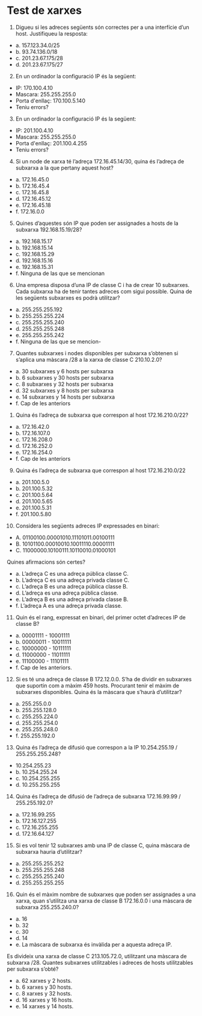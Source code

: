 
# Test de xarxes

1.	Digueu si les adreces següents són correctes per a una interfície d’un host. Justifiqueu la resposta:

- a. 157.123.34.0/25
- b. 93.74.136.0/18
- c. 201.23.67.175/28
- d. 201.23.67.175/27

2.	En un ordinador la configuració IP és la següent:

- IP: 170.100.4.10
- Mascara: 255.255.255.0
- Porta d'enllaç: 170.100.5.140
- Teniu errors?

3.	En un ordinador la configuració IP és la següent:

- IP: 201.100.4.10
- Mascara: 255.255.255.0
- Porta d'enllaç: 201.100.4.255
- Teniu errors?

4.	Si un node de xarxa té l’adreça 172.16.45.14/30, quina és l’adreça de subxarxa a la que pertany aquest host?

- a. 172.16.45.0
- b. 172.16.45.4
- c. 172.16.45.8
- d. 172.16.45.12
- e. 172.16.45.18
- f. 172.16.0.0

5.	Quines d’aquestes són IP que poden ser assignades a hosts de la subxarxa 192.168.15.19/28?

- a. 192.168.15.17
- b. 192.168.15.14
- c. 192.168.15.29
- d. 192.168.15.16
- e. 192.168.15.31
- f. Ninguna de las que se mencionan
  
6. Una empresa disposa d’una IP de classe C i ha de crear 10 subxarxes. Cada subxarxa ha de tenir tantes adreces com sigui possible. Quina de les següents subxarxes es podrà utilitzar?

- a. 255.255.255.192
- b. 255.255.255.224
- c. 255.255.255.240
- d. 255.255.255.248
- e. 255.255.255.242
- f. Ninguna de las que se mencion- 

7. Quantes subxarxes i nodes disponibles per subxarxa s’obtenen si s’aplica una màscara /28 a la xarxa de classe C 210.10.2.0?

- a. 30 subxarxes y 6 hosts per subxarxa
- b. 6 subxarxes y 30 hosts per subxarxa
- c. 8 subxarxes y 32 hosts per subxarxa
- d. 32 subxarxes y 8 hosts per subxarxa
- e. 14 subxarxes y 14 hosts per subxarxa
- f. Cap de les anteriors

1. Quina és l’adreça de subxarxa que correspon al host 172.16.210.0/22?

- a. 172.16.42.0
- b. 172.16.107.0
- c. 172.16.208.0
- d. 172.16.252.0
- e. 172.16.254.0
- f. Cap de les anteriors
  
9.	Quina és l’adreça de subxarxa que correspon al host 172.16.210.0/22
- a. 201.100.5.0
- b. 201.100.5.32
- c. 201.100.5.64
- d. 201.100.5.65
- e. 201.100.5.31
- f. 201.100.5.80

10.	Considera les següents adreces IP expressades en binari:

- A.  01100100.00001010.11101011.00100111
- B. 10101100.00010010.10011110.00001111
- C. 11000000.10100111.10110010.01000101

Quines afirmacions són certes?

- a. L’adreça C es una adreça pública classe C.
- b. L’adreça C es una adreça privada classe C.
- c. L’adreça B es una adreça pública classe B.
- d. L’adreça es una adreça pública classe.
- e. L’adreça B es una adreça privada classe B.
- f. L’adreça A es una adreça privada classe.

11.	Quin és el rang, expressat en binari, del primer octet d’adreces IP de classe B?

- a.	00001111 - 10001111
- b. 00000011 - 10011111
- c. 10000000 - 10111111
- d. 11000000 - 11011111
- e. 11100000 - 11101111
- f. Cap de les anteriors.
12.	Si es té una adreça de classe B 172.12.0.0. S’ha de dividir en subxarxes que suportin com a màxim 459 hosts.  Procurant tenir el màxim de subxarxes disponibles. Quina és la màscara que s’haurà d’utilitzar?

- a. 255.255.0.0
- b. 255.255.128.0
- c. 255.255.224.0
- d. 255.255.254.0
- e. 255.255.248.0
- f. 255.255.192.0

13.	Quina és l’adreça de difusió que correspon a la IP 10.254.255.19 / 255.255.255.248?

- 	10.254.255.23
- b. 10.254.255.24
- c. 10.254.255.255
- d. 10.255.255.255

14.	Quina és l’adreça de difusió de l’adreça de subxarxa 172.16.99.99 / 255.255.192.0?

- a. 172.16.99.255
- b. 172.16.127.255
- c. 172.16.255.255
- d. 172.16.64.127

15.	Si es vol tenir 12 subxarxes amb una IP de classe C, quina màscara de subxarxa hauria d’utilitzar?

- a. 255.255.255.252
- b. 255.255.255.248
- c. 255.255.255.240
- d. 255.255.255.255
16.	Quin és el màxim nombre de subxarxes que poden ser assignades a una xarxa, quan s’utilitza una xarxa de classe B  172.16.0.0 i una màscara de subxarxa 255.255.240.0?

- a. 16
- b. 32
- c. 30
- d. 14
- e. La màscara de subxarxa és invàlida per a aquesta adreça IP.

Es divideix una xarxa de classe C 213.105.72.0, utilitzant una màscara de subxarxa /28. Quantes subxarxes utilitzables i adreces de hosts utilitzables per subxarxa s’obté?

- a. 62 xarxes y 2 hosts.
- b. 6 xarxes y 30 hosts.
- c. 8 xarxes y 32 hosts.
- d. 16 xarxes y 16 hosts.
- e. 14 xarxes y 14 hosts.

